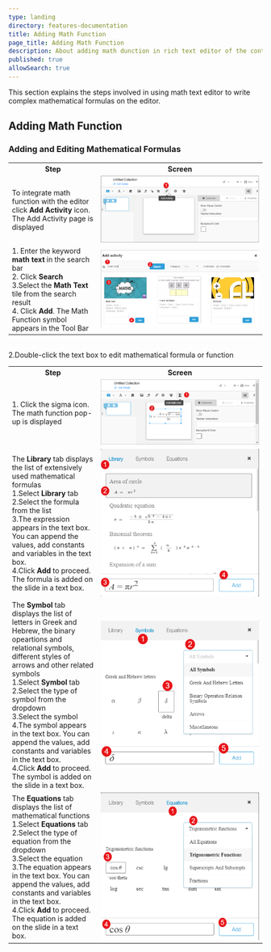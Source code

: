 ```yaml
---
type: landing
directory: features-documentation
title: Adding Math Function
page_title: Adding Math Function
description: About adding math dunction in rich text editor of the content editor 
published: true
allowSearch: true
---
```


This section explains the steps involved in using math text editor to write complex mathematical formulas on the editor.

## Adding Math Function 

<table>
  <tr>
    <th style="width:35%;">Step</th>
    <th style="width:65%;">Screen</th>
  </tr>
  <tr>
  <td>To integrate math function with the editor click <b>Add Activity</b> icon. The Add Activity page is displayed
  </td>
  <td><img src="pages/features-documentation/images/mathfunction/math-add-activity.png">
  </td>
  </tr>  
  <tr>
   <td>1. Enter the keyword <b>math text</b> in the search bar   
   <br>2. Click <b>Search</b>
   <br>3.Select the <b>Math Text</b> tile from the search result 
   <br>4. Click <b>Add</b>. The Math Function symbol appears in the Tool Bar
   </td> 
   <td><img src="pages/features-documentation/images/mathfunction/math-selector.png"></td>

### Adding and Editing Mathematical Formulas    

<table>
  <tr>
    <th style="width:35%;">Step</th>
    <th style="width:65%;">Screen</th>
  </tr>  
  <tr>
    <td>1. Click the sigma icon. The math function pop-up is displayed </td>
    <br>2.Double-click the text box to edit mathematical formula or function
    <td><img src="pages/features-documentation/images/mathfunction/math-text.png"> </td>
    <tr>
    <td>The <b>Library</b> tab displays the list of extensively used mathematical formulas 
    <br>1.Select <b>Library</b> tab
    <br>2.Select the formula from the list
    <br>3.The expression appears in the text box. You can append the values, add constants and variables in the text box.  
    <br>4.Click <b>Add</b> to proceed. The formula is added on the slide in a text box. 
    </td>
    <td><img src="pages/features-documentation/images/mathfunction/math-library.png">
    </td>
    </tr>
  <tr>
    <td>The <b>Symbol</b> tab displays the list of letters in Greek and Hebrew, the binary opeartions and relational symbols, different styles of arrows and other related symbols 
    <br>1.Select <b>Symbol</b> tab
    <br>2.Select the type of symbol from the dropdown 
    <br>3.Select the symbol 
    <br>4.The symbol appears in the text box. You can append the values, add constants and variables in the text box.  
    <br>4.Click <b>Add</b> to proceed. The symbol is added on the slide in a text box. 
    </td>
    <td><img src="pages/features-documentation/images/mathfunction/math-symbol.png">
    </td>
  </tr>
  <tr>
    <td>The <b>Equations</b> tab displays the list of mathematical functions  
    <br>1.Select <b>Equations</b> tab
    <br>2.Select the type of equation from the dropdown 
    <br>3.Select the equation 
    <br>3.The equation appears in the text box. You can append the values, add constants and variables in the text box.  
    <br>4.Click <b>Add</b> to proceed. The equation is added on the slide in a text box. 
    </td>
    <td><img src="pages/features-documentation/images/mathfunction/math-equation.png">
    </td>
  </tr>